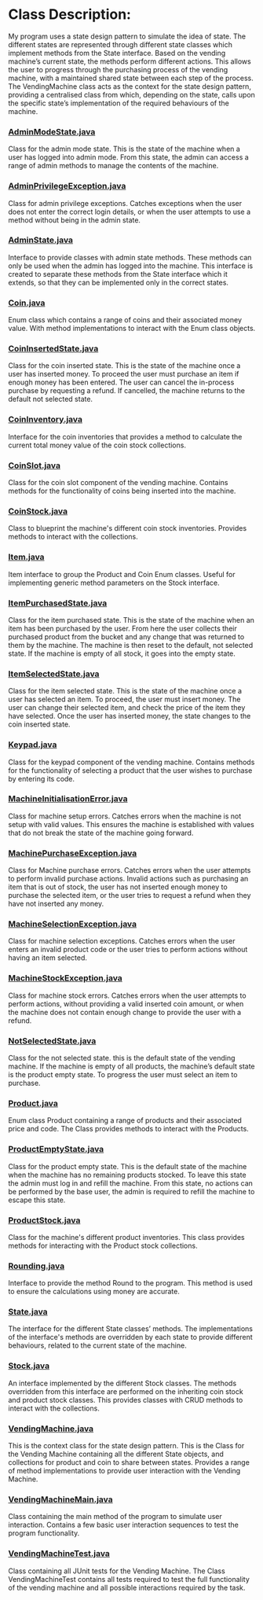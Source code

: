# Class Description:
My program uses a state design pattern to simulate the idea of state. The different states are represented through different state classes which implement methods from the State interface. Based on the vending machine’s current state, the methods perform different actions. This allows the user to progress through the purchasing process of the vending machine, with a maintained shared state between each step of the process. The VendingMachine class acts as the context for the state design pattern, providing a centralised class from which, depending on the state, calls upon the specific state’s implementation of the required behaviours of the machine.

### [AdminModeState.java](AdminModeState.java)

Class for the admin mode state. This is the state of the machine when a user has logged into admin mode.
From this state, the admin can access a range of admin methods to manage the contents of the machine.

### [AdminPrivilegeException.java](AdminPrivilegeException.java)

Class for admin privilege exceptions. Catches exceptions when the user does not enter the correct
login details, or when the user attempts to use a method without being in the admin state.

### [AdminState.java](AdminState.java)

Interface to provide classes with admin state methods. These methods can only be used when the
admin has logged into the machine. This interface is created to separate these methods from the State interface which it extends, so that they can be implemented only in the correct states.

### [Coin.java](Coin.java)

Enum class which contains a range of coins and their associated money value. With method implementations to
interact with the Enum class objects.

### [CoinInsertedState.java](CoinInsertedState.java)

Class for the coin inserted state. This is the state of the machine once a user has inserted money. To proceed the user
must purchase an item if enough money has been entered. The user can cancel the in-process purchase by requesting a refund.
If cancelled, the machine returns to the default not selected state.

### [CoinInventory.java](CoinInventory.java)

Interface for the coin inventories that provides a method to calculate the current total money value of the coin stock collections.

### [CoinSlot.java](CoinSlot.java)

Class for the coin slot component of the vending machine. Contains methods for the functionality of coins being inserted into the machine.

### [CoinStock.java](CoinStock.java)

Class to blueprint the machine's different coin stock inventories. Provides methods to interact with the collections. 

### [Item.java](Item.java)

Item interface to group the Product and Coin Enum classes. Useful for implementing generic method parameters on the Stock interface.

### [ItemPurchasedState.java](ItemPurchasedState.java)

Class for the item purchased state. This is the state of the machine when an item has been purchased by the user.
From here the user collects their purchased product from the bucket and any change that was returned to them by the machine.
The machine is then reset to the default, not selected state. If the machine is empty of all stock, it goes into the empty state.

### [ItemSelectedState.java](ItemSelectedState.java)

Class for the item selected state. This is the state of the machine once a user has selected an item.
To proceed, the user must insert money. The user can change their selected item, and check the price of the item they have selected.
Once the user has inserted money, the state changes to the coin inserted state.

### [Keypad.java](Keypad.java)

Class for the keypad component of the vending machine. Contains methods for the functionality of selecting a product that the user wishes to purchase by entering its code.

### [MachineInitialisationError.java](MachineInitialisationError.java)

Class for machine setup errors. Catches errors when the machine is not setup with valid values.
This ensures the machine is established with values that do not break the state of the machine going forward.

### [MachinePurchaseException.java](MachinePurchaseException.java)

Class for Machine purchase errors. Catches errors when the user attempts to perform invalid purchase actions.
Invalid actions such as purchasing an item that is out of stock, the user has not inserted enough money to purchase the selected item, or the user tries to
request a refund when they have not inserted any money.

### [MachineSelectionException.java](MachineSelectionException.java)

Class for machine selection exceptions. Catches errors when the user enters an invalid product
code or the user tries to perform actions without having an item selected.

### [MachineStockException.java](MachineStockException.java)

Class for machine stock errors. Catches errors when the user attempts to perform actions, without providing a valid inserted coin amount, or
when the machine does not contain enough change to provide the user with a refund.

### [NotSelectedState.java](NotSelectedState.java)

Class for the not selected state. this is the default state of the vending machine. If the machine is empty of all products,
the machine’s default state is the product empty state. To progress the user must select an item to purchase.

### [Product.java](Product.java)

Enum class Product containing a range of products and their associated price and code. The Class provides methods to interact with the Products.

### [ProductEmptyState.java](ProductEmptyState.java)

Class for the product empty state. This is the default state of the machine when the machine has no remaining products stocked.
To leave this state the admin must log in and refill the machine. From this state, no actions can be performed by the
base user, the admin is required to refill the machine to escape this state.

### [ProductStock.java](ProductStock.java)

Class for the machine's different product inventories. This class provides methods for interacting with the Product stock collections. 

### [Rounding.java](Rounding.java)

Interface to provide the method Round to the program. This method is used to ensure the calculations using money are accurate.

### [State.java](State.java)

The interface for the different State classes’ methods. The implementations of the interface's methods are overridden
by each state to provide different behaviours, related to the current state of the machine.

### [Stock.java](Stock.java)

An interface implemented by the different Stock classes. The methods overridden from this interface are performed on the
inheriting coin stock and product stock classes. This provides classes with CRUD methods to interact with the collections.

### [VendingMachine.java](VendingMachine.java)

This is the context class for the state design pattern.
This is the Class for the Vending Machine containing all the different State objects, and collections for product and coin to share between states.
Provides a range of method implementations to provide user interaction with the Vending Machine.

### [VendingMachineMain.java](VendingMachineMain.java)

Class containing the main method of the program to simulate user interaction. Contains a few basic user interaction sequences to test the program functionality.

### [VendingMachineTest.java](VendingMachineTest.java)

Class containing all JUnit tests for the Vending Machine. The Class VendingMachineTest contains all tests required to test the
full functionality of the vending machine and all possible interactions required by the task.
